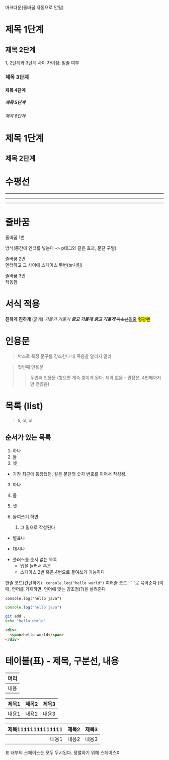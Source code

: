 마크다운(줄바꿈 자동으로 안됨)
# 제목 1단계
## 제목 2단계
1, 2단계와 3단계 사이 차이점: 밑줄 여부
### 제목 3단계
#### 제목 4단계
##### 제목 5단계
###### 제목 6단계

제목 1단계
=
제목 2단계
-

# 수평선
***
---
___

# 줄바꿈
줄바꿈 1번

방식(중간에 엔터를 넣는다 -> p태그와 같은 효과, 문단 구별)

줄바꿈 2번  
엔터하고 그 사이에 스페이스 두번(br처럼)

줄바꿈 3번<br> 작동함

# 서식 적용
**진하게** __진하게__ (굵게)
*기울기* _기울기_
***굵고 기울게*** ___굵고 기울게___
~~취소선~~<u>밑줄</u>
<mark>형광펜</mark>

# 인용문
> 박스로 특정 문구를 강조한다
> 내 죽음을 알리지 말라

> 첫번째 인용문
>> 두번째 인용문 (쌓으면 계속 쌓이게 된다. 제약 없음 - 권장은, 4번째까지만 괜찮음)

# 목록 (list)
> li, ol, ul
## 순서가 있는 목록
1. 하나
2. 둘
3. 셋
- 가장 최근에 등장했던, 같은 문단의 숫자 번호를 이어서 작성됨. 
3. 하나
2. 둘
1. 셋


1. 들여쓰기 하면
   1. 그 밑으로 작성된다

* 별표나
- 대시나
+ 플러스를 순서 없는 목록
    - 탭을 눌러서 혹은
    - 스페이스 2번 혹은 4번으로 들여쓰기 가능하다

한줄 코드(간단하게) : `console.log("hello world")`
여러줄 코드 : ```로 묶어준다 (이때, 언어를 기재하면, 언어에 맞는 강조점(?)을 살려준다
```
console.log("hello java")
```

```javascript
console.log("hello java")
```

```sh
git add .
echo "hello world"
```


```html
<div>
  <span>hello world</span>
</div>
```

# 테이블(표) - 제목, 구분선, 내용
|머리|
|---|
|내용|

|제목1|제목2|제목3|
|-|-|-|
|내용1|내용2|내용3|


|제목11111111111111|제목2|제목3|
|-:|:-:|:-|
|내용1|내용2|내용3|

표 내부의 스페이스는 모두 무시된다. 정렬하기 위해 스페이스X

